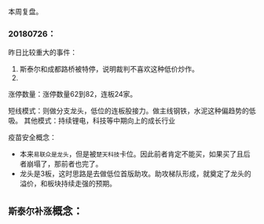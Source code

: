 
本周复盘。

### 20180726：
昨日比较重大的事件：
1. 斯泰尔和成都路桥被特停，说明裁判不喜欢这种低价炒作。
2. 

涨停数量：涨停数量62到82，连板24家。

短线模式：则做分支龙头，低位的连板股接力。做主线钢铁，水泥这种偏趋势的低吸。
其他模式：持续锂电，科技等中期向上的成长行业

疫苗安全概念：
- 本来`易联众是龙头`，但是被`楚天科技`卡位。因此前者肯定不能买，如果买了且后者崩塌了，那前者也完了。
- 龙头是3板，这时思路是去做低位首版助攻。助攻梯队形成，就奠定了龙头的溢价，和板块持续走强的预期。

`斯泰尔补涨`概念：
- 

